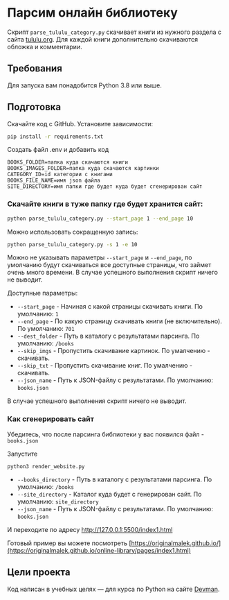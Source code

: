 # Парсим онлайн библиотеку

Скрипт `parse_tululu_category.py` скачивает книги из нужного раздела с сайта [tululu.org](http://tululu.org/l55/). Для каждой книги дополнительно скачиваются обложка и комментарии.


## Требования

Для запуска вам понадобится Python 3.8 или выше.

## Подготовка

Скачайте код с GitHub. Установите зависимости:

```sh
pip install -r requirements.txt
```
Создать файл .env и добавить код

```
BOOKS_FOLDER=папка куда скачаются книги
BOOKS_IMAGES_FOLDER=папка куда скачаются картинки
CATEGORY_ID=id категории с книгами
BOOKS_FILE_NAME=имя json файла
SITE_DIRECTORY=имя папки где будет куда будет сгенерирован сайт
```

### Скачайте книги в туже папку где будет хранится сайт:
```sh
python parse_tululu_category.py --start_page 1 --end_page 10
```
Можно использовать сокращенную запись:
```sh
python parse_tululu_category.py -s 1 -e 10
```
Можно не указывать параметры `--start_page` и `--end_page`, по умолчанию будут скачиваться все доступные страницы, что займет _очень_ много времени.
В случае успешного выполнения скрипт ничего не выводит.

Доступные параметры:
- `--start_page` - Начиная с какой страницы скачивать книги. По умолчанию: `1`
- `--end_page` - По какую страницу скачивать книги (не включительно). По умолчанию: `701`
- `--dest_folder` - Путь в каталогу с результатами парсинга. По умолчанию: `/books`
- `--skip_imgs` - Пропустить скачивание картинок. По умалчению - скачивать.
- `--skip_txt` - Пропустить скачивание книг. По умалчению - скачивать.
- `--json_name` - Путь к JSON-файлу с результатами. По умолчанию: `books.json`


В случае успешного выполнения скрипт ничего не выводит.

### Как сгенерировать сайт

Убедитесь, что после парсинга библиотеки у вас появился файл -  `books.json`

Запустите
```shell script
python3 render_website.py
```
- `--books_directory` - Путь в каталогу с результатами парсинга. По умолчанию: `/books`
- `--site_directory` - Каталог куда будет с генерирован сайт. По умолчанию: `site_directory`
- `--json_name` - Путь к JSON-файлу с результатами. По умолчанию: `books.json`

И переходите по адресу http://127.0.0.1:5500/index1.html

Готовый пример вы можете посмотреть [https://originalmalek.github.io/](https://originalmalek.github.io/online-library/pages/index1.html)

## Цели проекта

Код написан в учебных целях — для курса по Python на сайте [Devman](https://dvmn.org).
